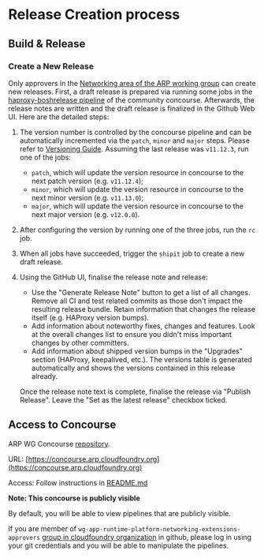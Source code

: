 # Release Creation process

## Build & Release

### Create a New Release

Only approvers in the [Networking area of the ARP working group](https://github.com/cloudfoundry/community/blob/main/toc/working-groups/app-runtime-platform.md#roles--technical-assets) can create new releases. 
First, a draft release is prepared via running some jobs in the [haproxy-boshrelease pipeline](https://concourse.arp.cloudfoundry.org/teams/main/pipelines/haproxy-boshrelease) of the community concourse.
Afterwards, the release notes are written and the draft release is finalized in the Github Web UI. 
Here are the detailed steps:

1. The version number is controlled by the concourse pipeline and can be automatically incremented via the `patch`, `minor` and `major` steps. Please refer to [Versioning Guide](https://github.com/cloudfoundry/haproxy-boshrelease/tree/master/ci#versioning-guide).
   Assuming the last release was `v11.12.3`, run one of the jobs:
   * `patch`, which will update the version resource in concourse to the next patch version (e.g. `v11.12.4`);
   * `minor`, which will update the version resource in concourse to the next minor version (e.g. `v11.13.0`);
   * `major`, which will update the version resource in concourse to the next major version (e.g. `v12.0.0`).

2. After configuring the version by running one of the three jobs, run the `rc` job. 
3. When all jobs have succeeded, trigger the `shipit` job to create a new draft release. 
4. Using the GitHub UI, finalise the release note and release: 
   * Use the "Generate Release Note" button to get a list of all changes. Remove all CI and test related commits as those don't impact the resulting release bundle. Retain information that changes the release itself (e.g. HAProxy version bumps).
   * Add information about noteworthy fixes, changes and features. Look at the overall changes list to ensure you didn't miss important changes by other committers. 
   * Add information about shipped version bumps in the "Upgrades" section (HAProxy, keepalived, etc.). The versions table is generated automatically and shows the versions contained in this release already.

   Once the release note text is complete, finalise the release via "Publish Release". Leave the "Set as the latest release" checkbox ticked. 


## Access to Concourse

ARP WG Concourse [repository](https://github.com/cloudfoundry/routing-concourse).

URL: [https://concourse.arp.cloudfoundry.org](https://concourse.arp.cloudfoundry.org)

Access: Follow instructions in [README.md](https://github.com/cloudfoundry/routing-concourse/blob/main/README.md#authentication-to-concourse)

**Note: This concourse is publicly visible**

By default, you will be able to view pipelines that are publicly visible.

If you are member of `wg-app-runtime-platform-networking-extensions-approvers` [group in cloudfoundry organization](https://github.com/orgs/cloudfoundry/teams/wg-app-runtime-platform-networking-extensions-approvers) in github, please log in using your git credentials and you will be able to manipulate the pipelines.

